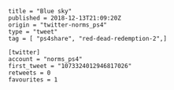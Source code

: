 ```
title = "Blue sky"
published = 2018-12-13T21:09:20Z
origin = "twitter-norms_ps4"
type = "tweet"
tag = [ "ps4share", "red-dead-redemption-2",]

[twitter]
account = "norms_ps4"
first_tweet = "1073324012946817026"
retweets = 0
favourites = 1
```

<p class='image'><img src='https://mnf.m17s.net/2018/12/13/DuU2gABWwAAw0Dr.jpg' alt=''></p>

